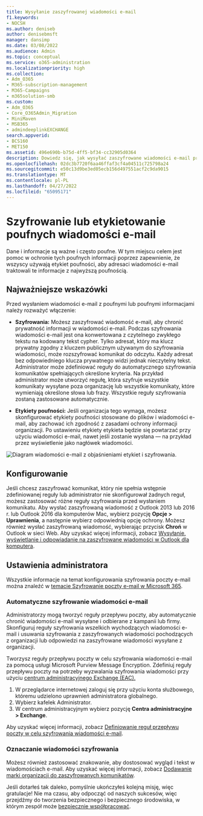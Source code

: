 ```yaml
---
title: Wysyłanie zaszyfrowanej wiadomości e-mail
f1.keywords:
- NOCSH
ms.author: deniseb
author: denisebmsft
manager: dansimp
ms.date: 03/08/2022
ms.audience: Admin
ms.topic: conceptual
ms.service: o365-administration
ms.localizationpriority: high
ms.collection:
- Adm_O365
- M365-subscription-management
- M365-Campaigns
- m365solution-smb
ms.custom:
- Adm_O365
- Core_O365Admin_Migration
- MiniMaven
- MSB365
- admindeeplinkEXCHANGE
search.appverid:
- BCS160
- MET150
ms.assetid: 496e690b-b75d-4ff5-bf34-cc32905d0364
description: Dowiedz się, jak wysyłać zaszyfrowane wiadomości e-mail przy użyciu Outlook.
ms.openlocfilehash: 02dc3b7720f6aa46ffaf3cf4a04511c725798a24
ms.sourcegitcommit: e50c13d9be3ed05ecb156d497551acf2c9da9015
ms.translationtype: MT
ms.contentlocale: pl-PL
ms.lasthandoff: 04/27/2022
ms.locfileid: "65095171"
---
```

# <a name="encrypt-or-label-sensitive-email"></a>Szyfrowanie lub etykietowanie poufnych wiadomości e-mail

Dane i informacje są ważne i często poufne. W tym miejscu celem jest pomoc w ochronie tych poufnych informacji poprzez zapewnienie, że wszyscy używają etykiet poufności, aby adresaci wiadomości e-mail traktowali te informacje z najwyższą poufnością.

## <a name="best-practices"></a>Najważniejsze wskazówki

Przed wysłaniem wiadomości e-mail z poufnymi lub poufnymi informacjami należy rozważyć włączenie:

- **Szyfrowania:** Możesz zaszyfrować wiadomość e-mail, aby chronić prywatność informacji w wiadomości e-mail. Podczas szyfrowania wiadomości e-mail jest ona konwertowana z czytelnego zwykłego tekstu na kodowany tekst cypher. Tylko adresat, który ma klucz prywatny zgodny z kluczem publicznym używanym do szyfrowania wiadomości, może rozszyfrować komunikat do odczytu. Każdy adresat bez odpowiedniego klucza prywatnego widzi jednak nieczytelny tekst. Administrator może zdefiniować reguły do automatycznego szyfrowania komunikatów spełniających określone kryteria. Na przykład administrator może utworzyć regułę, która szyfruje wszystkie komunikaty wysyłane poza organizację lub wszystkie komunikaty, które wymieniają określone słowa lub frazy. Wszystkie reguły szyfrowania zostaną zastosowane automatycznie.

- **Etykiety poufności:** Jeśli organizacja tego wymaga, możesz skonfigurować etykiety poufności stosowane do plików i wiadomości e-mail, aby zachować ich zgodność z zasadami ochrony informacji organizacji. Po ustawieniu etykiety etykieta będzie się powtarzać przy użyciu wiadomości e-mail, nawet jeśli zostanie wysłana &mdash; na przykład przez wyświetlenie jako nagłówek wiadomości.

![Diagram wiadomości e-mail z objaśnieniami etykiet i szyfrowania.](../media/m365-campaign-email-encrypt.png)

## <a name="set-it-up"></a>Konfigurowanie

Jeśli chcesz zaszyfrować komunikat, który nie spełnia wstępnie zdefiniowanej reguły lub administrator nie skonfigurował żadnych reguł, możesz zastosować różne reguły szyfrowania przed wysłaniem komunikatu. Aby wysłać zaszyfrowaną wiadomość z Outlook 2013 lub 2016 r. lub Outlook 2016 dla komputerów Mac, wybierz pozycję **Opcje > Uprawnienia**, a następnie wybierz odpowiednią opcję ochrony. Możesz również wysłać zaszyfrowaną wiadomość, wybierając przycisk **Chroń** w Outlook w sieci Web. Aby uzyskać więcej informacji, zobacz [Wysyłanie, wyświetlanie i odpowiadanie na zaszyfrowane wiadomości w Outlook dla komputera](https://support.microsoft.com/en-us/office/send-view-and-reply-to-encrypted-messages-in-outlook-for-pc-eaa43495-9bbb-4fca-922a-df90dee51980).

## <a name="admin-settings"></a>Ustawienia administratora

Wszystkie informacje na temat konfigurowania szyfrowania poczty e-mail można znaleźć w [temacie Szyfrowanie poczty e-mail w Microsoft 365](../compliance/email-encryption.md).

### <a name="automatically-encrypt-email-messages"></a>Automatyczne szyfrowanie wiadomości e-mail

Administratorzy mogą tworzyć reguły przepływu poczty, aby automatycznie chronić wiadomości e-mail wysyłane i odbierane z kampanii lub firmy. Skonfiguruj reguły szyfrowania wszelkich wychodzących wiadomości e-mail i usuwania szyfrowania z zaszyfrowanych wiadomości pochodzących z organizacji lub odpowiedzi na zaszyfrowane wiadomości wysyłane z organizacji.

Tworzysz reguły przepływu poczty w celu szyfrowania wiadomości e-mail za pomocą usługi Microsoft Purview Message Encryption. Zdefiniuj reguły przepływu poczty na potrzeby wyzwalania szyfrowania wiadomości przy użyciu <a href="https://go.microsoft.com/fwlink/p/?linkid=2059104" target="_blank">centrum administracyjnego Exchange (EAC).</a>

1. W przeglądarce internetowej zaloguj się przy użyciu konta służbowego, któremu udzielono uprawnień administratora globalnego.
2. Wybierz kafelek Administrator.
3. W centrum administracyjnym wybierz pozycję **Centra administracyjne > Exchange**.

Aby uzyskać więcej informacji, zobacz [Definiowanie reguł przepływu poczty w celu szyfrowania wiadomości e-mail](../compliance/define-mail-flow-rules-to-encrypt-email.md).

### <a name="brand-your-encryption-messages"></a>Oznaczanie wiadomości szyfrowania

Możesz również zastosować znakowanie, aby dostosować wygląd i tekst w wiadomościach e-mail. Aby uzyskać więcej informacji, zobacz [Dodawanie marki organizacji do zaszyfrowanych komunikatów](../compliance/email-encryption.md).

Jeśli dotarłeś tak daleko, pomyślnie ukończyłeś kolejną misję, więc gratulacje! Nie ma czasu, aby odpocząć od naszych sukcesów, więc przejdźmy do tworzenia bezpiecznego i bezpiecznego środowiska, w którym zespół może [bezpiecznie współpracować](m365bp-collaborate-share-securely.md). 

